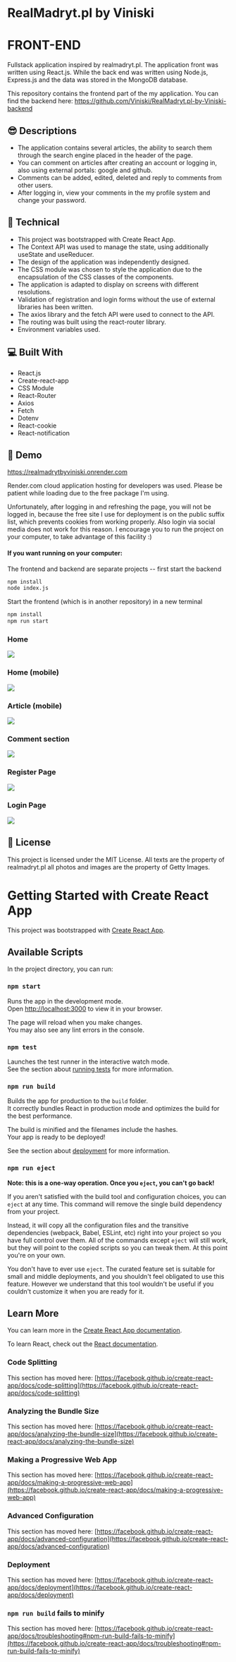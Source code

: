 # RealMadryt.pl by Viniski

# FRONT-END

Fullstack application inspired by realmadryt.pl. The application front was written using React.js. While the back end was written using Node.js, Express.js and the data was stored in the MongoDB database.

This repository contains the frontend part of the my application. You can find the backend here: https://github.com/Viniski/RealMadryt.pl-by-Viniski-backend

## :sunglasses: Descriptions

- The application contains several articles, the ability to search them through the search engine placed in the header of the page.
- You can comment on articles after creating an account or logging in, also using external portals: google and github.
- Comments can be added, edited, deleted and reply to comments from other users.
- After logging in, view your comments in the my profile system and change your password.

## :wrench: Technical

- This project was bootstrapped with Create React App.
- The Context API was used to manage the state, using additionally useState and useReducer.
- The design of the application was independently designed.
- The CSS module was chosen to style the application due to the encapsulation of the CSS classes of the components.
- The application is adapted to display on screens with different resolutions.
- Validation of registration and login forms without the use of external libraries has been written.
- The axios library and the fetch API were used to connect to the API.
- The routing was built using the react-router library.
- Environment variables used.

## :computer: Built With

- React.js
- Create-react-app
- CSS Module
- React-Router
- Axios
- Fetch
- Dotenv
- React-cookie
- React-notification

## :rocket: Demo

https://realmadrytbyviniski.onrender.com

Render.com cloud application hosting for developers was used. Please be patient while loading due to the free package I'm using.

Unfortunately, after logging in and refreshing the page, you will not be logged in, because the free site I use for deployment is on the public suffix list, which prevents cookies from working properly. Also login via social media does not work for this reason. I encourage you to run the project on your computer, to take advantage of this facility :)

#### If you want running on your computer:

The frontend and backend are separate projects -- first start the backend

```zsh
npm install
node index.js
```

Start the frontend (which is in another repository) in a new terminal

```zsh
npm install
npm run start
```

### Home

![](screen-shot-home.png)

### Home (mobile)

![](screen-shot-home-mobile.png)

### Article (mobile)

![](screen-shot-article-mobile.png)

### Comment section

![](screen-shot-comment.png)

### Register Page

![](screen-shot-register.png)

### Login Page

![](screen-shot-login.png)

## :page_with_curl: License

This project is licensed under the MIT License.
All texts are the property of realmadryt.pl all photos and images are the property of Getty Images.

# Getting Started with Create React App

This project was bootstrapped with [Create React App](https://github.com/facebook/create-react-app).

## Available Scripts

In the project directory, you can run:

### `npm start`

Runs the app in the development mode.\
Open [http://localhost:3000](http://localhost:3000) to view it in your browser.

The page will reload when you make changes.\
You may also see any lint errors in the console.

### `npm test`

Launches the test runner in the interactive watch mode.\
See the section about [running tests](https://facebook.github.io/create-react-app/docs/running-tests) for more information.

### `npm run build`

Builds the app for production to the `build` folder.\
It correctly bundles React in production mode and optimizes the build for the best performance.

The build is minified and the filenames include the hashes.\
Your app is ready to be deployed!

See the section about [deployment](https://facebook.github.io/create-react-app/docs/deployment) for more information.

### `npm run eject`

**Note: this is a one-way operation. Once you `eject`, you can't go back!**

If you aren't satisfied with the build tool and configuration choices, you can `eject` at any time. This command will remove the single build dependency from your project.

Instead, it will copy all the configuration files and the transitive dependencies (webpack, Babel, ESLint, etc) right into your project so you have full control over them. All of the commands except `eject` will still work, but they will point to the copied scripts so you can tweak them. At this point you're on your own.

You don't have to ever use `eject`. The curated feature set is suitable for small and middle deployments, and you shouldn't feel obligated to use this feature. However we understand that this tool wouldn't be useful if you couldn't customize it when you are ready for it.

## Learn More

You can learn more in the [Create React App documentation](https://facebook.github.io/create-react-app/docs/getting-started).

To learn React, check out the [React documentation](https://reactjs.org/).

### Code Splitting

This section has moved here: [https://facebook.github.io/create-react-app/docs/code-splitting](https://facebook.github.io/create-react-app/docs/code-splitting)

### Analyzing the Bundle Size

This section has moved here: [https://facebook.github.io/create-react-app/docs/analyzing-the-bundle-size](https://facebook.github.io/create-react-app/docs/analyzing-the-bundle-size)

### Making a Progressive Web App

This section has moved here: [https://facebook.github.io/create-react-app/docs/making-a-progressive-web-app](https://facebook.github.io/create-react-app/docs/making-a-progressive-web-app)

### Advanced Configuration

This section has moved here: [https://facebook.github.io/create-react-app/docs/advanced-configuration](https://facebook.github.io/create-react-app/docs/advanced-configuration)

### Deployment

This section has moved here: [https://facebook.github.io/create-react-app/docs/deployment](https://facebook.github.io/create-react-app/docs/deployment)

### `npm run build` fails to minify

This section has moved here: [https://facebook.github.io/create-react-app/docs/troubleshooting#npm-run-build-fails-to-minify](https://facebook.github.io/create-react-app/docs/troubleshooting#npm-run-build-fails-to-minify)
